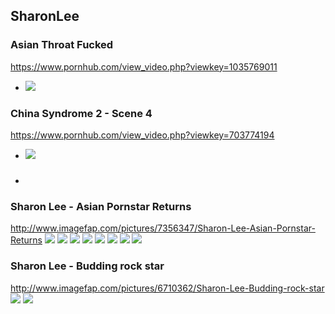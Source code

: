## SharonLee
### Asian Throat Fucked
https://www.pornhub.com/view_video.php?viewkey=1035769011
- ![](https://ci.phncdn.com/videos/201412/22/36360281/original/(m=ecuKGgaaaa)(mh=R0TFBlvM1df16mRy)12.jpg)
### China Syndrome 2 - Scene 4
https://www.pornhub.com/view_video.php?viewkey=703774194
- ![](https://ci.phncdn.com/videos/201409/07/31761042/original/(m=ecuKGgaaaa)(mh=uSz04gfWbEZM6i9y)2.jpg)
### 

- ![]()
### Sharon Lee - Asian Pornstar Returns
http://www.imagefap.com/pictures/7356347/Sharon-Lee-Asian-Pornstar-Returns
![](http://x.imagefapusercontent.com/u/T-90/7356347/1414144002/Sharon_Lee_-_Asian_Pornstar_Returns_52884003.jpg)
![](http://x.imagefapusercontent.com/u/T-90/7356347/322446085/Sharon_Lee_-_Asian_Pornstar_Returns_52884004.jpg)
![](http://x.imagefapusercontent.com/u/T-90/7356347/1452717178/Sharon_Lee_-_Asian_Pornstar_Returns_52884023.jpg)
![](http://x.imagefapusercontent.com/u/T-90/7356347/1727217921/Sharon_Lee_-_Asian_Pornstar_Returns_52884031.jpg)
![](http://x.imagefapusercontent.com/u/T-90/7356347/566531750/Sharon_Lee_-_Asian_Pornstar_Returns_52884032.jpg)
![](http://x.imagefapusercontent.com/u/T-90/7356347/813276072/Sharon_Lee_-_Asian_Pornstar_Returns_52884036.jpg)
![](http://x.imagefapusercontent.com/u/T-90/7356347/418860025/Sharon_Lee_-_Asian_Pornstar_Returns_52884039.jpg)
![](http://x.imagefapusercontent.com/u/T-90/7356347/1329140343/Sharon_Lee_-_Asian_Pornstar_Returns_52884041.jpg)
### Sharon Lee - Budding rock star
http://www.imagefap.com/pictures/6710362/Sharon-Lee-Budding-rock-star
![](http://x.imagefapusercontent.com/u/purdie/6710362/555579950/sharon_lee_003.jpg)
![](http://x.imagefapusercontent.com/u/purdie/6710362/964542990/sharon_lee_095.jpg)
![]()
![]()
![]()
![]()
![]()
![]()
![]()
![]()
![]()
